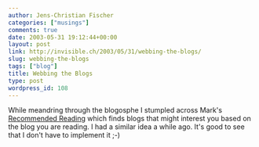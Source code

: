 ```yaml
---
author: Jens-Christian Fischer
categories: ["musings"]
comments: true
date: 2003-05-31 19:12:44+00:00
layout: post
link: http://invisible.ch/2003/05/31/webbing-the-blogs/
slug: webbing-the-blogs
tags: ["blog"]
title: Webbing the Blogs
type: post
wordpress_id: 108
---
```


While meandring through the blogosphe I stumpled across Mark's [Recommended Reading](http://diveintomark.org/newdoor/) which finds blogs that might interest you based on the blog you are reading. 
I had a similar idea a while ago. It's good to see that I don't have to implement it ;-)
